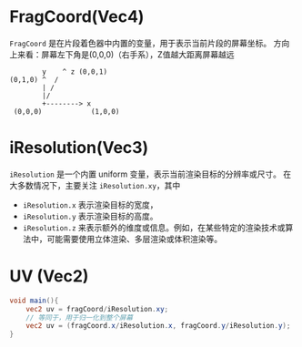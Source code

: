 # FragCoord(Vec4)
`FragCoord` 是在片段着色器中内置的变量，用于表示当前片段的屏幕坐标。
方向上来看：屏幕左下角是(0,0,0)（右手系），Z值越大距离屏幕越远
```
        y    ^ z (0,0,1)
(0,1,0) ^  / 
        | /
        |/
        +--------> x
 (0,0,0)            (1,0,0)

```


# iResolution(Vec3)
`iResolution` 是一个内置 uniform 变量，表示当前渲染目标的分辨率或尺寸。
在大多数情况下，主要关注 `iResolution.xy`，其中 
* `iResolution.x` 表示渲染目标的宽度，
* `iResolution.y` 表示渲染目标的高度。
* `iResolution.z` 来表示额外的维度或信息。例如，在某些特定的渲染技术或算法中，可能需要使用立体渲染、多层渲染或体积渲染等。


# UV (Vec2)

```glsl
void main(){
	vec2 uv = fragCoord/iResolution.xy;
	// 等同于，用于归一化到整个屏幕
	vec2 uv = (fragCoord.x/iResolution.x, fragCoord.y/iResolution.y);
}
```

